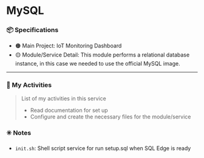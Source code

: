 # MySQL

### :package: Specifications
- :orange_circle: Main Project: IoT Monitoring Dashboard
- :yellow_circle: Module/Service Detail: This module performs a relational database instance, in this case we needed to use the official MySQL image.

***

### :scroll: My Activities
> List of my activities in this service
> * Read documentation for set up 
> * Configure and create the necessary files for the module/service  

### :eight_spoked_asterisk: Notes
- `init.sh`: Shell script service for run setup.sql when SQL Edge is ready


